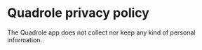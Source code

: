 # Quadrole privacy policy
The Quadrole app does not collect nor keep any kind of personal information.
